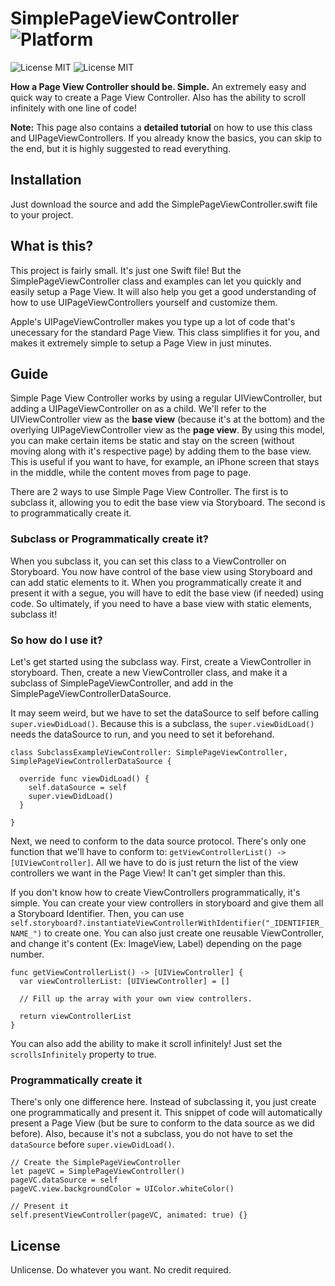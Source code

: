 # SimplePageViewController ![Platform](https://img.shields.io/badge/platform-ios-orange.svg)
![License MIT](https://img.shields.io/badge/license-Unlicense-blue.svg)
![License MIT](https://img.shields.io/badge/build-passing-brightgreen.svg)

**How a Page View Controller should be. Simple.**
An extremely easy and quick way to create a Page View Controller. Also has the ability to scroll infinitely with one line of code!

**Note:** This page also contains a **detailed tutorial** on how to use this class and UIPageViewControllers. If you already know the basics, you can skip to the end, but it is highly suggested to read everything.

## Installation
Just download the source and add the SimplePageViewController.swift file to your project.

## What is this?
This project is fairly small. It's just one Swift file! But the SimplePageViewController class and examples can let you quickly and easily setup a Page View. It will also help you get a good understanding of how to use UIPageViewControllers yourself and customize them.

Apple's UIPageViewController makes you type up a lot of code that's unecessary for the standard Page View. This class simplifies it for you, and makes it extremely simple to setup a Page View in just minutes.

## Guide

Simple Page View Controller works by using a regular UIViewController, but adding a UIPageViewController on as a child. We'll refer to the UIViewController view as the **base view** (because it's at the bottom) and the overlying UIPageViewController view as the **page view**. By using this model, you can make certain items be static and stay on the screen (without moving along with it's respective page) by adding them to the base view. This is useful if you want to have, for example, an iPhone screen that stays in the middle, while the content moves from page to page.

There are 2 ways to use Simple Page View Controller. The first is to subclass it, allowing you to edit the base view via Storyboard. The second is to programmatically create it.

### Subclass or Programmatically create it?

When you subclass it, you can set this class to a ViewController on Storyboard. You now have control of the base view using Storyboard and can add static elements to it. When you programmatically create it and present it with a segue, you will have to edit the base view (if needed) using code. So ultimately, if you need to have a base view with static elements, subclass it!

### So how do I use it?

Let's get started using the subclass way. First, create a ViewController in storyboard. Then, create a new ViewController class, and make it a subclass of SimplePageViewController, and add in the SimplePageViewControllerDataSource.

It may seem weird, but we have to set the dataSource to self before calling ```super.viewDidLoad()```. Because this is a subclass, the ```super.viewDidLoad()``` needs the dataSource to run, and you need to set it beforehand.

```
class SubclassExampleViewController: SimplePageViewController, SimplePageViewControllerDataSource {

  override func viewDidLoad() {
    self.dataSource = self
    super.viewDidLoad()
  }
  
}
```

Next, we need to conform to the data source protocol. There's only one function that we'll have to conform to: ```getViewControllerList() -> [UIViewController]```. All we have to do is just return the list of the view controllers we want in the Page View! It can't get simpler than this.

If you don't know how to create ViewControllers programmatically, it's simple. You can create your view controllers in storyboard and give them all a Storyboard Identifier. Then, you can use ```self.storyboard?.instantiateViewControllerWithIdentifier("_IDENTIFIER_NAME_")``` to create one. You can also just create one reusable ViewController, and change it's content (Ex: ImageView, Label) depending on the page number.

```
func getViewControllerList() -> [UIViewController] {
  var viewControllerList: [UIViewController] = []
  
  // Fill up the array with your own view controllers.
  
  return viewControllerList
}
```

You can also add the ability to make it scroll infinitely! Just set the `scrollsInfinitely` property to true.

### Programmatically create it

There's only one difference here. Instead of subclassing it, you just create one programmatically and present it. This snippet of code will automatically present a Page View (but be sure to conform to the data source as we did before). Also, because it's not a subclass, you do not have to set the ```dataSource``` before ```super.viewDidLoad()```.

```
// Create the SimplePageViewController
let pageVC = SimplePageViewController()
pageVC.dataSource = self
pageVC.view.backgroundColor = UIColor.whiteColor()

// Present it
self.presentViewController(pageVC, animated: true) {}
```
## License
Unlicense. Do whatever you want. No credit required.  
